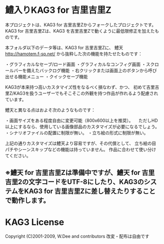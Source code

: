 # 鱧入りKAG3 for 吉里吉里Z

本プロジェクトは、KAG3 for 吉里吉里Zからフォークしたプロジェクトです。
KAG3 for 吉里吉里Zは、KAG3 を吉里吉里Zで動くように最低限修正を加えたものです。

本フォルダ以下のデータ等は、KAG3 for 吉里吉里Zに、
鱧天 http://hamotem.f-sp.net/ から抜粋した次の機能を持たせたものです：

・グラフィカルなセーブ/ロード画面
・グラフィカルなコンフィグ画面
・スクロールバーを備えたバックログ機能
・右クリックまたは画面上のボタンから呼び出せる機能メニュー
・クイックセーブ機能

KAG3が本来持つ高いカスタマイズ性をなるべく損なわず、かつ、
初めて吉里吉里Z/KAG3を扱うユーザーでもそこそこの外観を持つ作品が作れるよう配慮されています。

鱧天と異なる点はおよそ次のようなものです：

・画面サイズをある程度自由に変更可能（800x600以上を推奨）。
　ただしHD以上にするなら、使用している画像部品のカスタマイズが必要になるでしょう。
・シナリオファイルの配置に制限が無い。
・立ち絵の形式に制限が無い。

上記の通りカスタマイズは鱧天より容易ですが、その代償として、
立ち絵の目パチやシーンスキップなどの機能は持っていません。
作品に合わせて使い分けてください。

※鱧天 for 吉里吉里Zは準備中ですが、鱧天 for 吉里吉里2の文字コードをUTF-8にしたり、KAG3のシステムをKAG3 for 吉里吉里Zに差し替えたりすることで動作します。
---
# KAG3 License
Copyright (C)2001-2009, W.Dee and contributors  改変・配布は自由です

